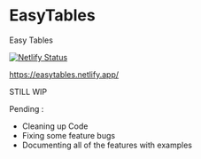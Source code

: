 # EasyTables
Easy Tables

[![Netlify Status](https://api.netlify.com/api/v1/badges/f9099485-c655-4ab4-93cb-d52e67cba3aa/deploy-status)](https://app.netlify.com/sites/easytables/deploys)

https://easytables.netlify.app/

STILL WIP

Pending : 

* Cleaning up Code
* Fixing some feature bugs
* Documenting all of the features with examples
